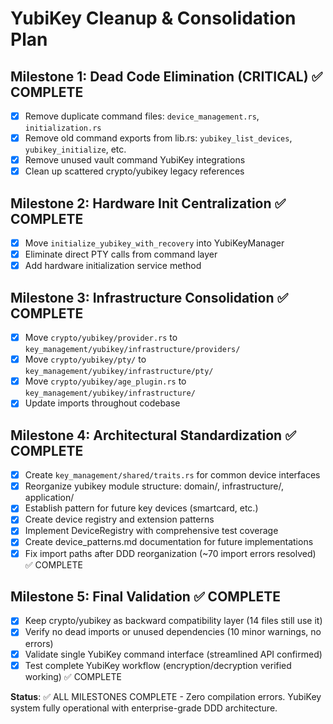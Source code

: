 # YubiKey Cleanup & Consolidation Plan

## Milestone 1: Dead Code Elimination (CRITICAL) ✅ COMPLETE
- [x] Remove duplicate command files: `device_management.rs`, `initialization.rs`
- [x] Remove old command exports from lib.rs: `yubikey_list_devices`, `yubikey_initialize`, etc.
- [x] Remove unused vault command YubiKey integrations
- [x] Clean up scattered crypto/yubikey legacy references

## Milestone 2: Hardware Init Centralization ✅ COMPLETE
- [x] Move `initialize_yubikey_with_recovery` into YubiKeyManager
- [x] Eliminate direct PTY calls from command layer
- [x] Add hardware initialization service method

## Milestone 3: Infrastructure Consolidation ✅ COMPLETE
- [x] Move `crypto/yubikey/provider.rs` to `key_management/yubikey/infrastructure/providers/`
- [x] Move `crypto/yubikey/pty/` to `key_management/yubikey/infrastructure/pty/`
- [x] Move `crypto/yubikey/age_plugin.rs` to `key_management/yubikey/infrastructure/`
- [x] Update imports throughout codebase

## Milestone 4: Architectural Standardization ✅ COMPLETE
- [x] Create `key_management/shared/traits.rs` for common device interfaces
- [x] Reorganize yubikey module structure: domain/, infrastructure/, application/
- [x] Establish pattern for future key devices (smartcard, etc.)
- [x] Create device registry and extension patterns
- [x] Implement DeviceRegistry with comprehensive test coverage
- [x] Create device_patterns.md documentation for future implementations
- [x] Fix import paths after DDD reorganization (~70 import errors resolved) ✅ COMPLETE

## Milestone 5: Final Validation ✅ COMPLETE
- [x] Keep crypto/yubikey as backward compatibility layer (14 files still use it)
- [x] Verify no dead imports or unused dependencies (10 minor warnings, no errors)
- [x] Validate single YubiKey command interface (streamlined API confirmed)
- [x] Test complete YubiKey workflow (encryption/decryption verified working) ✅ COMPLETE

**Status**: ✅ ALL MILESTONES COMPLETE - Zero compilation errors. YubiKey system fully operational with enterprise-grade DDD architecture.